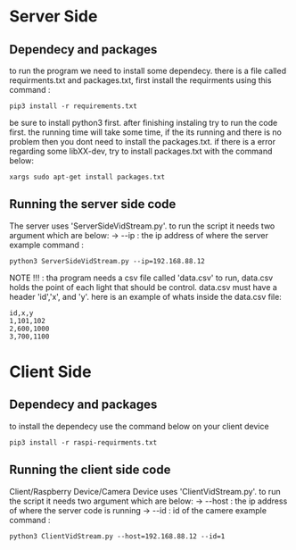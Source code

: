 # Server Side
## Dependecy and packages
to run the program we need to install some dependecy. there is a file
called requirments.txt and packages.txt, first install the requirments using
this command : 
```
pip3 install -r requirements.txt
```

be sure to install python3 first. after finishing instaling try to run the code first.
the running time will take some time, if the its running and there is no problem then you
dont need to install the packages.txt. if there is a error regarding some libXX-dev, try to 
install packages.txt with the command below:

``` 
xargs sudo apt-get install packages.txt 
```

## Running the server side code
The server uses 'ServerSideVidStream.py'. to run the
script it needs two argument which are below:
-> --ip : the ip address of where the server
example command : 

```
python3 ServerSideVidStream.py --ip=192.168.88.12
```

NOTE !!! : tha program needs a csv file called 'data.csv' to run, data.csv holds
the point of each light that should be control. data.csv must have a header 
'id','x', and 'y'. here is an example of whats inside the data.csv file:

```
id,x,y
1,101,102
2,600,1000
3,700,1100
```


# Client Side
## Dependecy and packages
to install the dependecy use the command below on your client device
```
pip3 install -r raspi-requirments.txt
```

## Running the client side code
Client/Raspberry Device/Camera Device uses 'ClientVidStream.py'. to run the
script it needs two argument which are below:
-> --host : the ip address of where the server code is running
-> --id   : id of the camere
example command :
```
python3 ClientVidStream.py --host=192.168.88.12 --id=1
```
